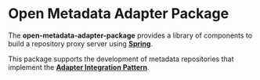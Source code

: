 <!-- SPDX-License-Identifier: CC-BY-4.0 -->
<!-- Copyright Contributors to the ODPi Egeria project. -->

# Open Metadata Adapter Package

The **open-metadata-adapter-package** provides a library of components to
build a repository proxy server using **[Spring](../../../developer-resources/Spring.md)**.

This package supports the development of metadata repositories that
implement the **[Adapter Integration Pattern](../../../open-metadata-publication/website/open-metadata-integration-patterns/adapter-integration-pattern.md)**.
